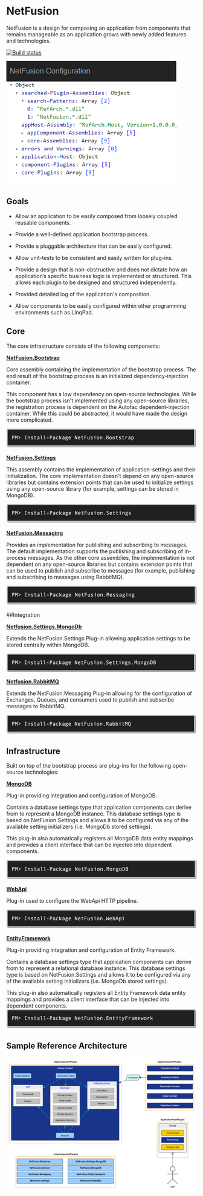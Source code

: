 # NetFusion
NetFusion is a design for composing an application from components that remains manageable as an application grows with newly added features and technologies.

[![Build status](https://ci.appveyor.com/api/projects/status/8k6l6lvmuulk2y94?svg=true)](https://ci.appveyor.com/project/grecosoft/netfusion)

![image](./img/NetFusionLog-0.PNG)

## Goals
* Allow an application to be easily composed from loosely coupled reusable components.

* Provide a well-defined application bootstrap process.

* Provide a pluggable architecture that can be easily configured.

* Allow unit-tests to be consistent and easily written for plug-ins. 

* Provide a design that is non-obstructive and does not dictate how an application’s specific business logic is implemented or structured.  This allows each plugin to be designed and structured independently.

* Provided detailed log of the application's composition.

* Allow components to be easily configured within other programming environments such as LinqPad.

## Core
The core infrastructure consists of the following components:

**[NetFusion.Bootstrap](./src/NetFusion/NetFusion.Bootstrap/README.md)**

Core assembly containing the implementation of the bootstrap process.  The end result of the bootstrap process is an initialized dependency-injection container.  

This component has a low dependency on open-source technologies.  While the bootstrap process isn't implemented using any open-source libraries, the registration process is dependent on the Autofac dependent-injection container.  While this could be abstracted, it would have made the design more complicated.      

![image](./img/Nuget-NetFusion.Bootstrap.png)

**[NetFusion.Settings](./src/NetFusion/NetFusion.Settings/README.md)**

This assembly contains the implementation of application-settings and their initialization.  The core implementation doesn't depend on any open-source libraries but contains extension points that can be used to initialize settings using any open-source library (for example, settings can be stored in MongoDB).

![image](./img/Nuget-NetFusion.Settings.png)

**[NetFusion.Messaging](./src/NetFusion/NetFusion.Messaging/README.md)**

Provides an implementation for publishing and subscribing to messages.  The default implementation supports the publishing and subscribing of in-process messages.  As the other core assemblies, the implementation is not dependent on any open-source libraries but contains extension points that can be used to publish and subscribe to messages (for example, publishing and subscribing to messages using RabbitMQ). 

![image](./img/Nuget-NetFusion.Messaging.png)

##Integration

**[Netfusion.Settings.MongoDb](./src/NetFusion/NetFusion.Settings.MongoDB/README.md)**

Extends the NetFusion.Settings Plug-in allowing application settings to be stored centrally within MongoDB.

![image](./img/Nuget-NetFusion.Settings.MongoDB.png)

**[Netfusion.RabbitMQ](./src/NetFusion/NetFusion.RabbitMQ/README.md)**

Extends the NetFusion.Messaging Plug-in allowing for the configuration of Exchanges, Queues, and consumers used to publish and subscribe messages to RabbitMQ.

![image](./img/Nuget-NetFusion.RabbitMQ.png)

## Infrastructure
Built on top of the bootstrap process are plug-ins for the following open-source technologies:

**[MongoDB](./src/NetFusion/NetFusion.MongoDB/README.md)**

Plug-in providing integration and configuration of MongoDB.  

Contains a database settings type that application components can derive from to represent a MongoDB instance.  This database settings type is based on NetFusion.Settings and allows it to be configured via any of the available setting initializers (i.e. MongoDb stored settings).  

This plug-in also automatically registers all MongoDB data entity mappings and provides a client interface that can be injected into dependent components.

![image](./img/Nuget-NetFusion.MongoDB.png)

**[WebApi](./src/NetFusion/NetFusion.WebApi/README.md)**

Plug-in used to configure the WebApi HTTP pipeline. 

![image](./img/Nuget-NetFusion.WebApi.png)

**[EntityFramework](./src/NetFusion/NetFusion.EntityFramework/README.md)**

Plug-in providing integration and configuration of Entity Framework.  

Contains a database settings type that application components can derive from to represent a relational database instance.  This database settings type is based on NetFusion.Settings and allows it to be configured via any of the available setting initializers (i.e. MongoDb stored settings).  

This plug-in also automatically registers all Entity Framework data entity mappings and provides a client interface that can be injected into dependent components.
![image](./img/Nuget-NetFusion.EntityFramework.png)

## Sample Reference Architecture
![image](./img/RefArch.png)